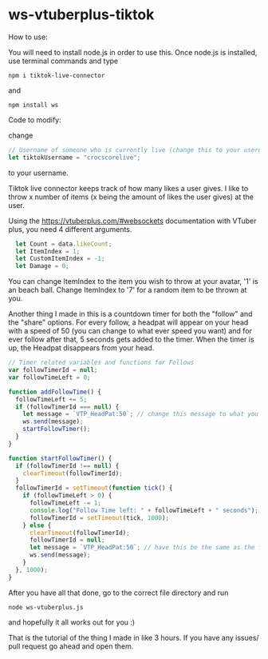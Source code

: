 # ws-vtuberplus-tiktok
How to use:

You will need to install node.js in order to use this. Once node.js is installed, use terminal commands and type
```
npm i tiktok-live-connector
```
and
```
npm install ws
```

Code to modify:

change
```js
// Username of someone who is currently live (change this to your username)
let tiktokUsername = "crocscorelive";
```
to your username.

Tiktok live connector keeps track of how many likes a user gives. I like to throw x number of items (x being the amount of likes the user gives) at the user.

Using the https://vtuberplus.com/#websockets documentation with VTuber plus, you need 4 different arguments.
```js
  let Count = data.likeCount;
  let ItemIndex = 1;
  let CustomItemIndex = -1;
  let Damage = 0;
```

You can change ItemIndex to the item you wish to throw at your avatar, '1' is an beach ball. Change ItemIndex to '7' for a random item to be thrown at you.

Another thing I made in this is a countdown timer for both the "follow" and the "share" 
options. For every follow, a headpat will appear on your head with a speed of 50 (you can change to what ever speed you want) and for ever follow after that, 5 seconds gets added to the timer. When the timer is up, the Headpat disappears from your head.
```js
// Timer related variables and functions for Follows
var followTimerId = null;
var followTimeLeft = 0;

function addFollowTime() {
  followTimeLeft += 5;
  if (followTimerId === null) {
    let message = `VTP_HeadPat:50`; // change this message to what you the websocket command you want!
    ws.send(message);
    startFollowTimer();
  }
}

function startFollowTimer() {
  if (followTimerId !== null) {
    clearTimeout(followTimerId);
  }
  followTimerId = setTimeout(function tick() {
    if (followTimeLeft > 0) {
      followTimeLeft -= 1;
      console.log("Follow Time left: " + followTimeLeft + " seconds");
      followTimerId = setTimeout(tick, 1000);
    } else {
      clearTimeout(followTimerId);
      followTimerId = null;
      let message = `VTP_HeadPat:50`; // have this be the same as the first message :)
      ws.send(message);
    }
  }, 1000);
}
```

After you have all that done, go to the correct file directory and run
```
node ws-vtuberplus.js
```

and hopefully it all works out for you :)

That is the tutorial of the thing I made in like 3 hours. If you have any issues/ pull request go ahead and open them.
